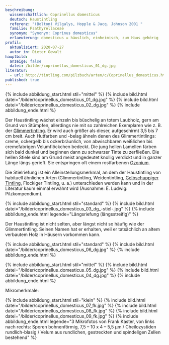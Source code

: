 ```yaml
---
beschreibung:
  wissenschaftlich: Coprinellus domesticus
  deutsch: Haustintling
  referenz: "(Bolton) Vilgalys, Hopple & Jacq. Johnson 2001 "
  familie: Psathyrellaceae
  synonym: "Synonym: Coprinus domesticus"
  erlaeuterung: domesticus = häuslich, einheimisch, zum Haus gehörig
profil:
  aktualisiert: 2020-07-27
  autor_in: Dieter Gewalt
hauptbild:
  anzeige: false
  datei: /bilder/coprinellus_domesticus_01_dg.jpg
literatur:
  - url: http://tintling.com/pilzbuch/arten/c/Coprinellus_domesticus.html
published: true
---
```

{% include abbildung_start.html stil="mittel" %}
{% include bild.html datei="/bilder/coprinellus_domesticus_01_dg.jpg" %}
{% include bild.html datei="/bilder/coprinellus_domesticus_02_dg.jpg" %}
{% include abbildung_ende.html %}

Der Haustintling wächst einzeln bis büschelig an totem Laubholz, gern am Grund von Stümpfen, allerdings nie mit so zahlreichen Exemplaren wie z. B. der [Glimmertintling](/pilze/coprinellus-micaceus-glimmertintling). Er wird auch größer als dieser, aufgeschirmt 3,5 bis 7 cm breit. Auch Hutfarben und -belag ähneln denen des Glimmertintlings: creme, ockergelb bis ockerbräunlich, von abwischbaren weißlichen bis cremefabrigen Velumflöckchen bedeckt. Die jung hellen Lamellen färben sich bald dunkel und beginnen dann zu schwarzer Tinte zu zerfließen. Die hellen Stiele sind am Grund meist angedeutet knollig verdickt und in ganzer Länge längs gerieft. Sie entspringen oft einem rostfarbenen [Ozonium](Ozonium "Glossar").

Die Stielriefung ist ein Alleinstellungsmerkmal, an dem der Haustintling von habituell ähnlichen Arten (Glimmertintling, Weidentintling, [Gelbschuppiger Tintling](/pilze/coprinellus-xanthothrix-gelbschuppiger-tintling), Flockiger Tintling, u. a.) unterschieden werden kann und in der Literatur kaum einmal erwähnt wird (Ausnahme: E. Ludwig: Pilzkompendium).

{% include abbildung_start.html stil="standard" %}
{% include bild.html datei="/bilder/coprinellus_domesticus_03_dg_-stiel-.jpg" %}
{% include abbildung_ende.html legende="Längsriefung (längsstreifig)" %}

Der Haustintling ist nicht selten, aber längst nicht so häufig wie der Glimmertintling. Seinen Namen hat er erhalten, weil er tatsächlich an altem verbautem Holz in Häusern vorkommen kann. 

{% include abbildung_start.html stil="standard" %}
{% include bild.html datei="/bilder/coprinellus_domesticus_06_dg.jpg" %}
{% include abbildung_ende.html %}

{% include abbildung_start.html stil="mittel" %}
{% include bild.html datei="/bilder/coprinellus_domesticus_05_dg.jpg" %}
{% include bild.html datei="/bilder/coprinellus_domesticus_04_dg.jpg" %}
{% include abbildung_ende.html %}

Mikromerkmale:

{% include abbildung_start.html stil="klein" %}
{% include bild.html datei="/bilder/coprinellus_domesticus_07_fk.jpg" %}
{% include bild.html datei="/bilder/coprinellus_domesticus_08_fk.jpg" %}
{% include bild.html datei="/bilder/coprinellus_domesticus_09_fk.jpg" %}
{% include abbildung_ende.html legende="3 Mikrofotos von Frank Kaster, von links nach rechts: Sporen bohnenförmig, 7,5 – 10 x 4 – 5,5 µm / Cheilozystiden rundlich-blasig / Velum aus rundlichen, gestreckten und spindeligen Zellen bestehend" %}